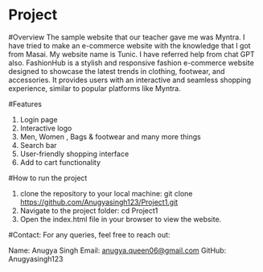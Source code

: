 # Project
#Overview
The sample website that our teacher gave me was Myntra.
I have tried to make an e-commerce website with the knowledge that I got from Masai.
My website name is Tunic.
I have referred help from chat GPT also.
FashionHub is a stylish and responsive fashion e-commerce website designed to showcase the latest trends in clothing, footwear, and accessories. It provides users with an interactive and seamless shopping experience, similar to popular platforms like Myntra.

#Features
1) Login page 
2) Interactive logo
3) Men, Women , Bags & footwear and many more things
4) Search bar
5) User-friendly shopping interface
6) Add to cart functionality

#How to run the project
1) clone the  repository to your local machine:
   git clone https://github.com/Anugyasingh123/Project1.git
2) Navigate to the project folder:
   cd Project1
3) Open the index.html file in your browser to view the website.


#Contact:
For any queries, feel free to reach out:

Name: Anugya Singh
Email: anugya.queen06@gmail.com
GitHub: Anugyasingh123



